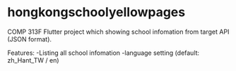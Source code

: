 # hongkongschoolyellowpages

COMP 313F Flutter project which showing school infomation from target API (JSON format).

Features:
-Listing all school infomation
-language setting (default: zh_Hant_TW / en)
